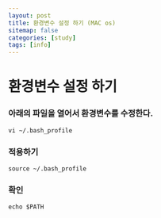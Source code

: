 ```yaml
---
layout: post
title: 환경변수 설정 하기 (MAC os)
sitemap: false
categories: [study]
tags: [info]
---
```


# 환경변수 설정 하기 

### 아래의 파일을 열어서 환경변수를 수정한다.
~~~
vi ~/.bash_profile
~~~

### 적용하기
~~~
source ~/.bash_profile
~~~

### 확인
~~~
echo $PATH
~~~